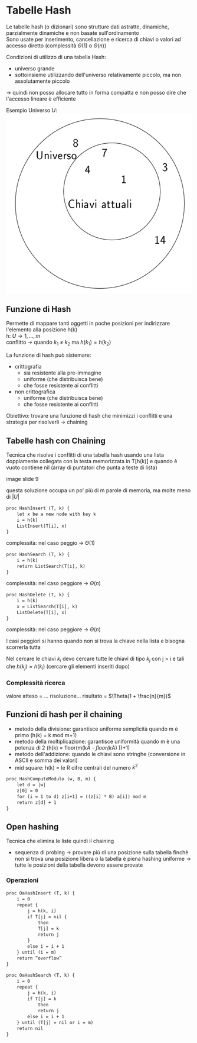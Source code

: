 # Tabelle Hash
Le tabelle hash (o dizionari) sono strutture dati astratte, dinamiche, parzialmente dinamiche e non basate sull'ordinamento  
Sono usate per inserimento, cancellazione e ricerca di chiavi o valori ad accesso diretto (complessità $\Theta(1)$ o $\Theta(n)$)

Condizioni di utilizzo di una tabella Hash:
- universo grande
- sottoinsieme utilizzando dell'universo relativamente piccolo, ma non assolutamente piccolo

-> quindi non posso allocare tutto in forma compatta e non posso dire che l'accesso lineare è efficiente

Esempio Universo $U$:
![alt text](<Screenshot 2024-04-11 alle 14.29.13.png>)

## Funzione di Hash
Permette di mappare tanti oggetti in poche posizioni per indirizzare l'elemento alla posizione h(k)  
h: $U \rightarrow {1, ..., m}$  
conflitto -> quando $k_1$ ≠ $k_2$ ma $h(k_1) = h(k_2)$

La funzione di hash può sistemare:
- crittografia
    - sia resistente alla pre-immagine
    - uniforme (che distribuisca bene)
    - che fosse resistente ai conflitti
- non crittografica
    - uniforme (che distribuisca bene)
    - che fosse resistente ai conflitti

Obiettivo: trovare una funzione di hash che minimizzi i conflitti e una strategia per risolverli -> chaining

## Tabelle hash con Chaining
Tecnica che risolve i conflitti di una tabella hash usando una lista doppiamente collegata con la testa memorizzata in T[h(k)] e quando è vuoto contiene nil (array di puntatori che punta a teste di lista)

image slide 9

questa soluzione occupa un po' più di m parole di memoria, ma molte meno di $|U|$

```pseudocode
proc HashInsert (T, k) {
    let x be a new node with key k
    i = h(k)
    ListInsert(T[i], x)
}
```
complessità: nel caso peggio ->  $\Theta(1)$

```pseudocode
proc HashSearch (T, k) {
    i = h(k)
    return ListSearch(T[i], k)
}
```
complessità: nel caso peggiore -> $\Theta(n)$

```pseudocode
proc HashDelete (T, k) {
    i = h(k)
    x = ListSearch(T[i], k)
    ListDelete(T[i], x)
}
```
complessità: nel caso peggiore -> $\Theta(n)$

I casi peggiori si hanno quando non si trova la chiave nella lista e bisogna scorrerla tutta

Nel cercare le chiavi $k_i$ devo cercare tutte le chiavi di tipo $k_j$ con j > i e tali che $h(k_j) = h(k_i)$ (cercare gli elementi inseriti dopo)

### Complessità ricerca
valore atteso = ...
risoluzione...
risultato = $\Theta(1 + \frac{n}{m})$

## Funzioni di hash per il chaining
- metodo della divisione: garantisce uniforme semplicità quando m è primo (h(k) = k mod m+1)
- metodo della moltiplicazione: garantisce uniformità quando m è una potenza di 2 (h(k) = floor(m(k*A - floor(k*A) ))+1)
- metodo dell'addizione: quando le chiavi sono stringhe (conversione in ASCII e somma dei valori)
- mid square: h(k) = le R cifre centrali del numero $k^2$

```pseudocode
proc HashComputeModulo (w, B, m) {
    let d = |w|
    z[0] = 0
    for (i = 1 to d) z[i+1] = ((z[i] * B) a[i]) mod m
    return z[d] + 1
}
```

## Open hashing
Tecnica che elimina le liste quindi il chaining  
- sequenza di probing -> provare più di una posizione sulla tabella finchè non si trova una posizione libera o la tabella è piena
hashing uniforme -> tutte le posizioni della tabella devono essere provate

### Operazioni
```pseudocode
proc OaHashInsert (T, k) {
    i = 0
    repeat {
        j = h(k, i)
        if T[j] = nil {
            then
            T[j] = k
            return j
        }
        else i = i + 1
    } until (i = m)
    return “overflow”
}
```

```pseudocode
proc OaHashSearch (T, k) {
    i = 0
    repeat {
        j = h(k, i)
        if T[j] = k
            then
            return j
        else i = i + 1
    } until (T[j] = nil or i = m)
    return nil
}
```

